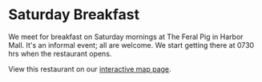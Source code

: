 # Saturday Breakfast

We meet for breakfast on Saturday mornings at The Feral Pig in Harbor
Mall. It's an informal event; all are welcome. We start getting there
at 0730 hrs when the restaurant opens.

View this restaurant on our <a href="{{relative to
'map.html'}}">interactive map page</a>.
